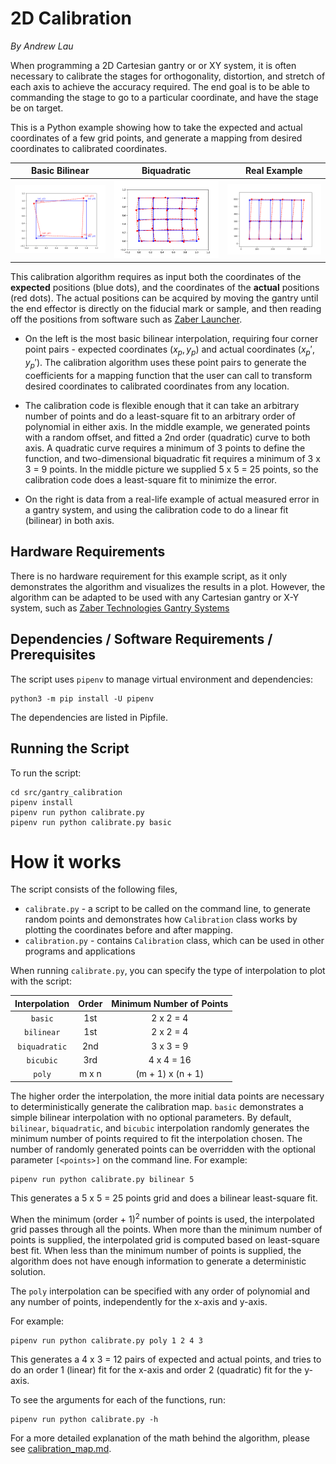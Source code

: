 # 2D Calibration

*By Andrew Lau*

When programming a 2D Cartesian gantry or or XY system, it is often necessary to calibrate the stages for orthogonality, distortion, and stretch of each axis to achieve the accuracy required. The end goal is to be able to commanding the stage to go to a particular coordinate, and have the stage be on target.

This is a Python example showing how to take the expected and actual coordinates of a few grid
points, and generate a mapping from desired coordinates to calibrated coordinates.

|         Basic Bilinear           |            Biquadratic              |             Real Example              |
|:--------------------------------:|:-----------------------------------:|:-------------------------------------:|
| ![basic bilinear](img/basic.png) | ![biquadratic](img/biquadratic.png) | ![real example](img/real_example.png) |

This calibration algorithm requires as input both the coordinates of the **expected** positions (blue dots), and the coordinates of the **actual** positions (red dots). The actual positions can be acquired by moving the gantry until the end effector is directly on the fiducial mark or sample, and then reading off the positions from software such as [Zaber Launcher](https://software.zaber.com/zaber-launcher/download).  

- On the left is the most basic bilinear interpolation, requiring four corner point pairs - expected coordinates $(x_p, y_p)$ and actual coordinates $(x_p', y_p')$. The calibration algorithm uses these point pairs to generate the coefficients for a mapping function that the user can call to transform desired coordinates to calibrated coordinates from any location.

- The calibration code is flexible enough that it can take an arbitrary number of points and do a least-square fit to an arbitrary order of polynomial in either axis.  In the middle example, we generated points with a random offset, and fitted a 2nd order (quadratic) curve to both axis.  A quadratic curve requires a minimum of 3 points to define the function, and two-dimensional biquadratic fit requires a minimum of 3 x 3 = 9 points.  In the middle picture we supplied 5 x 5 = 25 points, so the calibration code does a least-square fit to minimize the error.

- On the right is data from a real-life example of actual measured error in a gantry system, and using the calibration code to do a linear fit (bilinear) in both axis.

## Hardware Requirements
There is no hardware requirement for this example script, as it only demonstrates the algorithm
and visualizes the results in a plot.  However, the algorithm can be adapted to be used with any
Cartesian gantry or X-Y system, such as
[Zaber Technologies Gantry Systems](https://www.zaber.com/products/xy-xyz-gantry-systems/GANTRY)

## Dependencies / Software Requirements / Prerequisites
The script uses `pipenv` to manage virtual environment and dependencies:

    python3 -m pip install -U pipenv

The dependencies are listed in Pipfile.

## Running the Script
To run the script:

    cd src/gantry_calibration
    pipenv install
    pipenv run python calibrate.py
    pipenv run python calibrate.py basic

# How it works
The script consists of the following files,
- `calibrate.py` - a script to be called on the command line, to generate random points
and demonstrates how `Calibration` class works by plotting the coordinates before and after mapping.
- `calibration.py` - contains `Calibration` class, which can be used in other programs and applications

When running `calibrate.py`, you can specify the type of interpolation to plot with the script:

| Interpolation | Order | Minimum Number of Points |
|:-------------:|:-----:|:------------------------:|
|    `basic`    |  1st  |        2 x 2 = 4         |
|  `bilinear`   |  1st  |        2 x 2 = 4         |
| `biquadratic` |  2nd  |        3 x 3 = 9         |
|   `bicubic`   |  3rd  |        4 x 4 = 16        |
|    `poly`     | m x n |    (m + 1) x (n + 1)     |

The higher order the interpolation, the more initial data points
are necessary to deterministically generate the calibration map.
`basic` demonstrates a simple bilinear interpolation with no optional parameters.
By default, `bilinear`, `biquadratic`, and `bicubic` interpolation randomly generates
the minimum number of points required to fit the interpolation chosen.
The number of randomly generated points can be overridden with
the optional parameter `[<points>]` on the command line.  For example:

    pipenv run python calibrate.py bilinear 5

This generates a 5 x 5 = 25 points grid and does a bilinear least-square fit.

When the minimum (order + 1)<sup>2</sup> number of points is used, the interpolated grid passes
through all the points.  When more than the minimum number of points is supplied, the interpolated
grid is computed based on least-square best fit.  When less than the minimum number of points is
supplied, the algorithm does not have enough information to generate a deterministic solution.

The `poly` interpolation can be specified with any order of polynomial and any number of points,
independently for the x-axis and y-axis.

For example:

    pipenv run python calibrate.py poly 1 2 4 3

This generates a 4 x 3 = 12 pairs of expected and actual points,
and tries to do an order 1 (linear) fit for the x-axis and order 2 (quadratic) fit for the y-axis.

To see the arguments for each of the functions, run:

    pipenv run python calibrate.py -h

For a more detailed explanation of the math behind the algorithm,
please see [calibration_map.md](calibration_map.md).
